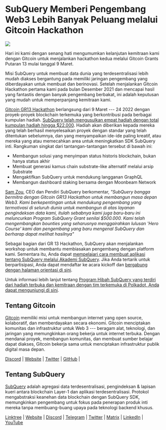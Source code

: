 # SubQuery Memberi Pengembang Web3 Lebih Banyak Peluang melalui Gitcoin Hackathon

![](https://miro.medium.com/max/1400/0*LdQoekBCsctSL0Po)

Hari ini kami dengan senang hati mengumumkan kelanjutan kemitraan kami dengan Gitcoin untuk menjalankan hackathon kedua melalui Gitcoin Grants Putaran 13 mulai tanggal 9 Maret.

Misi SubQuery untuk membuat data dunia yang terdesentralisasi lebih mudah diakses bergantung pada memiliki jaringan pengembang yang diberdayakan untuk membuat dan berinovasi. Setelah menjalankan Gitcoin Hackathon pertama kami pada bulan Desember 2021 dan mencapai hasil yang fantastis dengan banyak pengembang berbakat, ini adalah keputusan yang mudah untuk memperpanjang kemitraan kami.

[Gitcoin GR13 Hackathon](https://gitcoin.co/hackathon/gr13/onboard) berlangsung dari 9 Maret --- 24 2022 dengan proyek-proyek blockchain terkemuka yang berkontribusi pada berbagai kumpulan hadiah. [SubQuery telah mengusulkan empat hadiah dengan total kumpulan hadiah hingga $22.000](https://gitcoin.co/hackathon/gr13/?org=subquery). Hadiah akan diberikan kepada mereka yang telah berhasil menyelesaikan proyek dengan standar yang telah ditentukan sebelumnya, dan yang menyampaikan ide-ide paling kreatif, atau mereka yang atau memecahkan area untuk meningkatkan SDK SubQuery inti. Rangkuman singkat dari tantangan-tantangan tersebut di bawah ini:

- Membangun solusi yang menyimpan status historis blockchain, bukan hanya status akhir
- Membuat generasi kamus chain substrate-like alternatif melalui arsip Substrate
- Mengaktifkan SubQuery untuk mendukung langganan GraphQL
- Membangun dashboard staking bersama dengan Moonbeam Network

[Sam Zou](https://twitter.com/zoujialiu), CEO dan Pendiri SubQuery berkomentar, _"SubQuery bangga bermitra dengan Gitcoin GR13 Hackathon untuk membangun masa depan Web3. Kami berkepentingan untuk mendukung pengembang yang termotivasi di seluruh dunia untuk membangun di atas layanan pengindeksan data kami, itulah sebabnya kami juga baru-baru ini meluncurkan Program SubQuery Grant senilai $500.000. Kami telah mengembangkan bounties yang seharusnya menggairahkan lulusan 'Hero Course' kami dan pengembang yang baru mengenal SubQuery dan berharap dapat melihat hasilnya"_

Sebagai bagian dari GR 13 Hackathon, SubQuery akan menjalankan workshop untuk membantu membiasakan pengembang dengan platform kami. Sementara itu, Anda dapat [mempelajari cara membuat aplikasi tentang SubQuery melalui Akademi SubQuery](https://subquery.coassemble.com/unlock/dOKZW6O#/). Jika Anda tertarik untuk berpartisipasi, Anda dapat mendaftar ke acara kickoff dan [bergabung dengan halaman orientasi di sini](https://gitcoin.co/hackathon/gr13/onboard).

Untuk informasi lebih lanjut tentang [Program Hibah SubQuery yang terdiri dari hadiah terbuka dan kemitraan dengan tim terkemuka di Polkadot, Anda dapat mengunjungi di sini](https://subquery.network/grants).

## Tentang Gitcoin

[Gitcoin](http://www.gitcoin.co) memiliki misi untuk membangun internet yang open source, kolaboratif, dan memberdayakan secara ekonomi. Gitcoin menciptakan komunitas dan infrastruktur untuk Web 3 --- beragam alat, teknologi, dan jaringan yang memungkinkan orang bekerja untuk internet terbuka. Dengan mendanai proyek, membangun komunitas, dan membuat sumber belajar dapat diakses, Gitcoin bekerja sama untuk menciptakan infrastruktur publik digital masa depan.

[Discord](https://discord.gg/6PZUM3cFpz) | [Website](http://www.gitcoin.co) | [Twitter](https://twitter.com/gitcoin) | [GitHub](https://github.com/gitcoinco/) |

## Tentang SubQuery

[SubQuery](https://subquery.network) adalah agregasi data terdesentralisasi, pengindeksan & lapisan kueri antara blockchain Layer-1 dan aplikasi terdesentralisasi. Protokol mengabstraksi keanehan data blockchain dengan SubQuery SDK, memungkinkan pengembang untuk fokus pada penerapan produk inti mereka tanpa membuang-buang upaya pada teknologi backend khusus.

​​[Linktree](https://linktr.ee/subquerynetwork) | [Website](https://subquery.network/) | [Discord](https://discord.com/invite/78zg8aBSMG) | [Telegram](https://t.me/subquerynetwork) | [Twitter](https://twitter.com/subquerynetwork) | [Matrix](https://matrix.to/#/#subquery:matrix.org) | [LinkedIn](https://www.linkedin.com/company/subquery) | [YouTube](https://www.youtube.com/channel/UCi1a6NUUjegcLHDFLr7CqLw)
